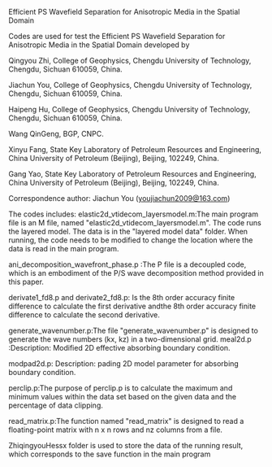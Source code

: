 Efficient PS Wavefield Separation for Anisotropic Media in the Spatial Domain

Codes are used for test the Efficient PS Wavefield Separation for Anisotropic Media in the Spatial Domain developed by

Qingyou Zhi, College of Geophysics, Chengdu University of Technology, Chengdu, Sichuan 610059, China.

Jiachun You, College of Geophysics, Chengdu University of Technology, Chengdu, Sichuan 610059, China. 

Haipeng Hu, College of Geophysics, Chengdu University of Technology, Chengdu, Sichuan 610059, China.

Wang QinGeng, BGP, CNPC.

Xinyu Fang, State Key Laboratory of Petroleum Resources and Engineering, China University of Petroleum (Beijing), Beijing, 102249, China.

Gang Yao, State Key Laboratory of Petroleum Resources and Engineering, China University of Petroleum (Beijing), Beijing, 102249, China. 

Correspondence author: Jiachun You (youjiachun2009@163.com)

The codes includes:
elastic2d_vtidecom_layersmodel.m:The main program file is an M file, named "elastic2d_vtidecom_layersmodel.m". The code runs the  layered model. The data is in the "layered model data" folder. 
When running, the code needs to be modified to change the location where the data is read in the main program.

ani_decomposition_wavefront_phase.p :The P file is a decoupled code, which is an embodiment of the P/S wave decomposition method provided in this paper.

derivate1_fd8.p and derivate2_fd8.p: Is the 8th order accuracy finite difference to calculate the first derivative andthe 8th order accuracy finite difference to calculate the second derivative.

generate_wavenumber.p:The file "generate_wavenumber.p" is designed to generate the wave numbers (kx, kz) in a two-dimensional grid.
meal2d.p :Description: Modified 2D effective absorbing boundary condition.

modpad2d.p: Description: pading 2D model parameter for absorbing boundary condition.

perclip.p:The purpose of perclip.p is to calculate the maximum and minimum values within the data set based on the given data and the percentage of data clipping.

read_matrix.p:The function named "read_matrix" is designed to read a floating-point matrix with n x n rows and nz columns from a file.

ZhiqingyouHessx folder is used to store the data of the running result, which corresponds to the save function in the main program
